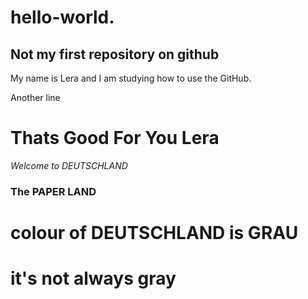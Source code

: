 # hello-world.  

## Not my first repository on github

My name is Lera and I am studying how to use the GitHub.

Another line 

# Thats Good For You Lera
_Welcome to DEUTSCHLAND_ 
### The PAPER LAND 
# colour of DEUTSCHLAND is GRAU
# it's not always gray